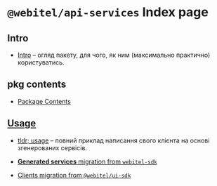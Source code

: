 # `@webitel/api-services` Index page

## Intro
* [Intro](./intro/index.md) – огляд пакету, для чого, як ним (максимально практично) користуватись.

## pkg contents
* [Package Contents](./contents/index.md)

## [Usage](./usage/index.md)

* [tldr; usage](usage/tldr-usage/index.md) – повний приклад написання свого клієнта на основі згенерованих сервісів. 

* [**Generated services** migration from `webitel-sdk`](usage/migration/webitel-sdk/index.md)

* [Clients migration from `@webitel/ui-sdk`](usage/migration/ui-sdk/index.md)
